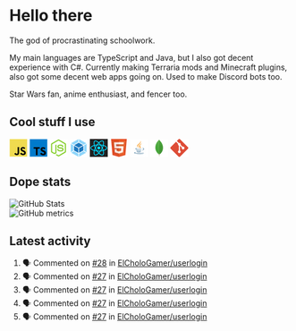 # Hello there

The god of procrastinating schoolwork.

My main languages are TypeScript and Java, but I also got decent experience with C#. Currently making Terraria mods and Minecraft plugins, also got some decent web apps going on. Used to make Discord bots too.

Star Wars fan, anime enthusiast, and fencer too.

## Cool stuff I use

![JavaScript][javascript]
![TypeScript][typescript]
![Node.js][node]
![Webpack][webpack]
![React][react]
![HTML][html]
![Java][java]
![MongoDB][mongodb]
![Git][git]

## Dope stats

![GitHub Stats](https://github-readme-stats.vercel.app/api?username=ElCholoGamer&theme=tokyonight)
<br />
![GitHub metrics](https://metrics.lecoq.io/ElCholoGamer?template=terminal&base.header=0&base.activity=0&base.community=0&base.repositories=0&base.metadata=0&languages=1)

## Latest activity

<!--START_SECTION:activity-->

1. 🗣 Commented on [#28](https://github.com/ElCholoGamer/userlogin/issues/28) in [ElCholoGamer/userlogin](https://github.com/ElCholoGamer/userlogin)
2. 🗣 Commented on [#27](https://github.com/ElCholoGamer/userlogin/issues/27) in [ElCholoGamer/userlogin](https://github.com/ElCholoGamer/userlogin)
3. 🗣 Commented on [#27](https://github.com/ElCholoGamer/userlogin/issues/27) in [ElCholoGamer/userlogin](https://github.com/ElCholoGamer/userlogin)
4. 🗣 Commented on [#27](https://github.com/ElCholoGamer/userlogin/issues/27) in [ElCholoGamer/userlogin](https://github.com/ElCholoGamer/userlogin)
5. 🗣 Commented on [#27](https://github.com/ElCholoGamer/userlogin/issues/27) in [ElCholoGamer/userlogin](https://github.com/ElCholoGamer/userlogin)
<!--END_SECTION:activity-->

[userlogin]: https://www.spigotmc.org/resources/userlogin.80669/
[javascript]: https://raw.githubusercontent.com/ElCholoGamer/ElCholoGamer/master/icons/javascript.png
[typescript]: https://raw.githubusercontent.com/ElCholoGamer/ElCholoGamer/master/icons/typescript.png
[java]: https://raw.githubusercontent.com/ElCholoGamer/ElCholoGamer/master/icons/java.png
[node]: https://raw.githubusercontent.com/ElCholoGamer/ElCholoGamer/master/icons/node.png
[react]: https://raw.githubusercontent.com/ElCholoGamer/ElCholoGamer/master/icons/react.png
[webpack]: https://raw.githubusercontent.com/ElCholoGamer/ElCholoGamer/master/icons/webpack.png
[html]: https://raw.githubusercontent.com/ElCholoGamer/ElCholoGamer/master/icons/html.png
[git]: https://raw.githubusercontent.com/ElCholoGamer/ElCholoGamer/master/icons/git.png
[mongodb]: https://raw.githubusercontent.com/ElCholoGamer/ElCholoGamer/master/icons/mongodb.png
